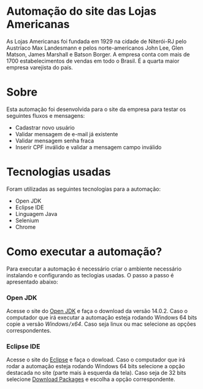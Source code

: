 # Automação do site das Lojas Americanas

As Lojas Americanas foi fundada em 1929 na cidade de Niterói-RJ pelo Austríaco Max Landesmann e pelos norte-americanos John Lee, Glen Matson, James Marshall e Batson Borger. A empresa conta com mais de 1700 estabelecimentos de vendas em todo o Brasil. É a quarta maior empresa varejista do país.

# Sobre
Esta automação foi desenvolvida para o site da empresa para testar os seguintes fluxos e mensagens: 

* Cadastrar novo usuário
* Validar mensagem de e-mail já existente
* Validar mensagem senha fraca
* Inserir CPF inválido e validar a mensagem campo inválido

# Tecnologias usadas
Foram utilizadas as seguintes tecnologias para a automação:

* Open JDK
* Eclipse IDE
* Linguagem Java
* Selenium
* Chrome

# Como executar a automação?
Para executar a automação é necessário criar o ambiente necessário instalando e configurando as teclogias usadas. O passo a passo é apresentado abaixo:

### Open JDK

Acesse o site do [Open JDK](https://jdk.java.net/14/) e faça o download da versão 14.0.2. Caso o computador que irá executar a automação esteja rodando Windows 64 bits copie a versão *Windows / x64*. Caso seja linux ou mac selecione as opções correspondentes.

### Eclipse IDE

Acesse o site do [Eclipse](https://www.eclipse.org/downloads/) e faça o dowload. Caso o computador que irá rodar a automação esteja rodando Windows 64 bits selecione a opção destacada no site (parte mais à esquerda da tela). Caso seja de 32 bits selecione [Download Packages](https://www.eclipse.org/downloads/packages/) e escolha a opção correspondente.
